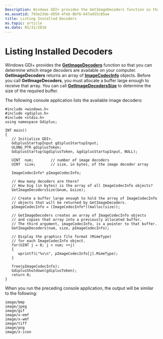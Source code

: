 ```yaml
---
Description: Windows GDI+ provides the GetImageDecoders function so that you can determine which image decoders are available on your computer.
ms.assetid: 793e23de-d959-4feb-8bf6-647a455c85ae
title: Listing Installed Decoders
ms.topic: article
ms.date: 05/31/2018
---
```


# Listing Installed Decoders

Windows GDI+ provides the [**GetImageDecoders**](/windows/desktop/api/Gdiplusimagecodec/nf-gdiplusimagecodec-getimagedecoders) function so that you can determine which image decoders are available on your computer. **GetImageDecoders** returns an array of [**ImageCodecInfo**](/windows/win32/api/gdiplusimaging/nl-gdiplusimaging-imagecodecinfo) objects. Before you call **GetImageDecoders**, you must allocate a buffer large enough to receive that array. You can call [**GetImageDecodersSize**](/windows/desktop/api/Gdiplusimagecodec/nf-gdiplusimagecodec-getimagedecoderssize) to determine the size of the required buffer.

The following console application lists the available image decoders:


```
#include <windows.h>
#include <gdiplus.h>
#include <stdio.h>
using namespace Gdiplus;

INT main()
{
   // Initialize GDI+.
   GdiplusStartupInput gdiplusStartupInput;
   ULONG_PTR gdiplusToken;
   GdiplusStartup(&gdiplusToken, &gdiplusStartupInput, NULL);

   UINT  num;        // number of image decoders
   UINT  size;       // size, in bytes, of the image decoder array

   ImageCodecInfo* pImageCodecInfo;

   // How many decoders are there?
   // How big (in bytes) is the array of all ImageCodecInfo objects?
   GetImageDecodersSize(&num, &size);

   // Create a buffer large enough to hold the array of ImageCodecInfo
   // objects that will be returned by GetImageDecoders.
   pImageCodecInfo = (ImageCodecInfo*)(malloc(size));

   // GetImageDecoders creates an array of ImageCodecInfo objects
   // and copies that array into a previously allocated buffer. 
   // The third argument, imageCodecInfo, is a pointer to that buffer. 
   GetImageDecoders(num, size, pImageCodecInfo);

   // Display the graphics file format (MimeType)
   // for each ImageCodecInfo object.
   for(UINT j = 0; j < num; ++j)
   { 
      wprintf(L"%s\n", pImageCodecInfo[j].MimeType);   
   }

   free(pImageCodecInfo);
   GdiplusShutdown(gdiplusToken);
   return 0;
}
```



When you run the preceding console application, the output will be similar to the following:


```
image/bmp
image/jpeg
image/gif
image/x-emf
image/x-wmf
image/tiff
image/png
image/x-icon
```



 

 